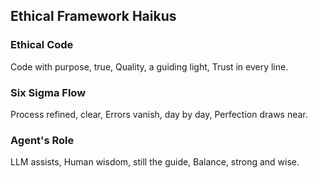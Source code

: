 ## Ethical Framework Haikus

### Ethical Code
Code with purpose, true,
Quality, a guiding light,
Trust in every line.

### Six Sigma Flow
Process refined, clear,
Errors vanish, day by day,
Perfection draws near.

### Agent's Role
LLM assists,
Human wisdom, still the guide,
Balance, strong and wise.
